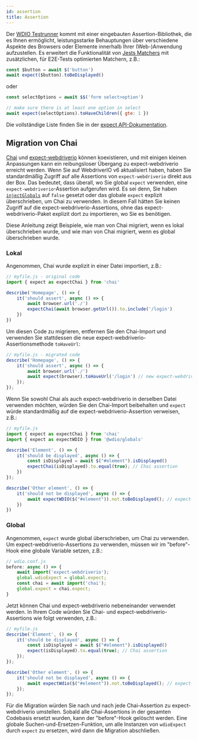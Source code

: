 ```yaml
---
id: assertion
title: Assertion
---
```


Der [WDIO Testrunner](https://webdriver.io/docs/clioptions) kommt mit einer eingebauten Assertion-Bibliothek, die es Ihnen ermöglicht, leistungsstarke Behauptungen über verschiedene Aspekte des Browsers oder Elemente innerhalb Ihrer (Web-)Anwendung aufzustellen. Es erweitert die Funktionalität von [Jests Matchers](https://jestjs.io/docs/en/using-matchers) mit zusätzlichen, für E2E-Tests optimierten Matchern, z.B.:

```js
const $button = await $('button')
await expect($button).toBeDisplayed()
```

oder

```js
const selectOptions = await $$('form select>option')

// make sure there is at least one option in select
await expect(selectOptions).toHaveChildren({ gte: 1 })
```

Die vollständige Liste finden Sie in der [expect API-Dokumentation](/docs/api/expect-webdriverio).

## Migration von Chai

[Chai](https://www.chaijs.com/) und [expect-webdriverio](https://github.com/webdriverio/expect-webdriverio#readme) können koexistieren, und mit einigen kleinen Anpassungen kann ein reibungsloser Übergang zu expect-webdriverio erreicht werden. Wenn Sie auf WebdriverIO v6 aktualisiert haben, haben Sie standardmäßig Zugriff auf alle Assertions von `expect-webdriverio` direkt aus der Box. Das bedeutet, dass überall, wo Sie global `expect` verwenden, eine `expect-webdriverio`-Assertion aufgerufen wird. Es sei denn, Sie haben [`injectGlobals`](/docs/configuration#injectglobals) auf `false` gesetzt oder das globale `expect` explizit überschrieben, um Chai zu verwenden. In diesem Fall hätten Sie keinen Zugriff auf die expect-webdriverio-Assertions, ohne das expect-webdriverio-Paket explizit dort zu importieren, wo Sie es benötigen.

Diese Anleitung zeigt Beispiele, wie man von Chai migriert, wenn es lokal überschrieben wurde, und wie man von Chai migriert, wenn es global überschrieben wurde.

### Lokal

Angenommen, Chai wurde explizit in einer Datei importiert, z.B.:

```js
// myfile.js - original code
import { expect as expectChai } from 'chai'

describe('Homepage', () => {
    it('should assert', async () => {
        await browser.url('./')
        expectChai(await browser.getUrl()).to.include('/login')
    })
})
```

Um diesen Code zu migrieren, entfernen Sie den Chai-Import und verwenden Sie stattdessen die neue expect-webdriverio-Assertionsmethode `toHaveUrl`:

```js
// myfile.js - migrated code
describe('Homepage', () => {
    it('should assert', async () => {
        await browser.url('./')
        await expect(browser).toHaveUrl('/login') // new expect-webdriverio API method https://webdriver.io/docs/api/expect-webdriverio.html#tohaveurl
    });
});
```

Wenn Sie sowohl Chai als auch expect-webdriverio in derselben Datei verwenden möchten, würden Sie den Chai-Import beibehalten und `expect` würde standardmäßig auf die expect-webdriverio-Assertion verweisen, z.B.:

```js
// myfile.js
import { expect as expectChai } from 'chai'
import { expect as expectWDIO } from '@wdio/globals'

describe('Element', () => {
    it('should be displayed', async () => {
        const isDisplayed = await $("#element").isDisplayed()
        expectChai(isDisplayed).to.equal(true); // Chai assertion
    })
});

describe('Other element', () => {
    it('should not be displayed', async () => {
        await expectWDIO($("#element")).not.toBeDisplayed(); // expect-webdriverio assertion
    })
})
```

### Global

Angenommen, `expect` wurde global überschrieben, um Chai zu verwenden. Um expect-webdriverio-Assertions zu verwenden, müssen wir im "before"-Hook eine globale Variable setzen, z.B.:

```js
// wdio.conf.js
before: async () => {
    await import('expect-webdriverio');
    global.wdioExpect = global.expect;
    const chai = await import('chai');
    global.expect = chai.expect;
}
```

Jetzt können Chai und expect-webdriverio nebeneinander verwendet werden. In Ihrem Code würden Sie Chai- und expect-webdriverio-Assertions wie folgt verwenden, z.B.:

```js
// myfile.js
describe('Element', () => {
    it('should be displayed', async () => {
        const isDisplayed = await $("#element").isDisplayed()
        expect(isDisplayed).to.equal(true); // Chai assertion
    });
});

describe('Other element', () => {
    it('should not be displayed', async () => {
        await expectWdio($("#element")).not.toBeDisplayed(); // expect-webdriverio assertion
    });
});
```

Für die Migration würden Sie nach und nach jede Chai-Assertion zu expect-webdriverio umstellen. Sobald alle Chai-Assertions in der gesamten Codebasis ersetzt wurden, kann der "before"-Hook gelöscht werden. Eine globale Suchen-und-Ersetzen-Funktion, um alle Instanzen von `wdioExpect` durch `expect` zu ersetzen, wird dann die Migration abschließen.